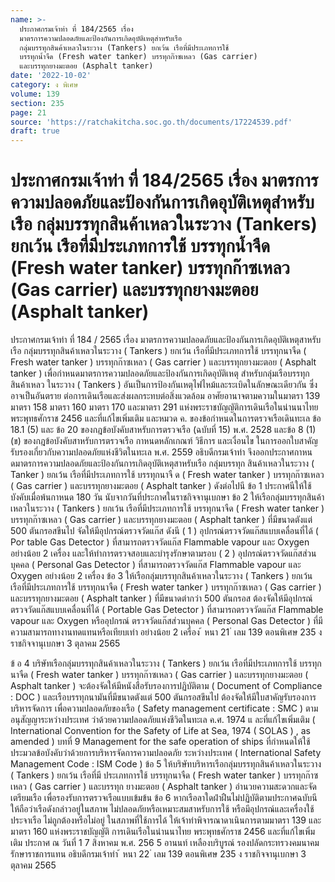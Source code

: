 ```yaml
---
name: >-
  ประกาศกรมเจ้าท่า ที่ 184/2565 เรื่อง
  มาตรการความปลอดภัยและป้องกันการเกิดอุบัติเหตุสำหรับเรือ
  กลุ่มบรรทุกสินค้าเหลวในระวาง (Tankers) ยกเว้น เรือที่มีประเภทการใช้
  บรรทุกน้ำจืด (Fresh water tanker) บรรทุกก๊าซเหลว (Gas carrier) 
  และบรรทุกยางมะตอย (Asphalt tanker)
date: '2022-10-02'
category: ง พิเศษ
volume: 139
section: 235
page: 21
source: 'https://ratchakitcha.soc.go.th/documents/17224539.pdf'
draft: true
---
```


# ประกาศกรมเจ้าท่า ที่ 184/2565 เรื่อง มาตรการความปลอดภัยและป้องกันการเกิดอุบัติเหตุสำหรับเรือ กลุ่มบรรทุกสินค้าเหลวในระวาง (Tankers) ยกเว้น เรือที่มีประเภทการใช้ บรรทุกน้ำจืด (Fresh water tanker) บรรทุกก๊าซเหลว (Gas carrier)  และบรรทุกยางมะตอย (Asphalt tanker)

ประกาศกรมเจ้าท่า ที่ 184 / 2565 เรื่อง มาตรการความปลอดภัยและป้องกันการเกิดอุบัติเหตุสาหรับเรือ กลุ่มบรรทุกสินค้าเหลวในระวาง ( Tankers ) ยกเว้น เรือที่มีประเภทการใช้ บรรทุกนาจืด ( Fresh water tanker ) บรรทุกก๊าซเหลว ( Gas carrier ) และบรรทุกยางมะตอย ( Asphalt tanker ) เพื่อกำหนดมาตรการความปลอดภัยและป้องกันการเกิดอุบัติเหตุ สำหรับกลุ่มเรือบรรทุกสินค้าเหลว ในระวาง ( Tankers ) อันเป็นการป้องกันเหตุไฟไหม้และระเบิดในลักษณะเดียวกัน ซึ่งอาจเป็นอันตราย ต่อการเดินเรือและส่งผลกระทบต่อสิ่งแวดล้อม อาศัยอานาจตามความในมาตรา 139 มาตรา 158 มาตรา 160 มาตรา 170 และมาตรา 291 แห่งพระราชบัญญัติการเดินเรือในน่านนาไทย พระพุทธศักราช 2456 และที่แก้ไขเพิ่มเติม และหมวด ค. ของข้อกำหนดในการตรวจเรือเดินทะเล ข้อ 18.1 (5) และ ข้อ 20 ของกฎข้อบังคับสาหรับการตรวจเรือ (ฉบับที่ 15) พ.ศ. 2528 และข้อ 8 (1) (ข) ของกฎข้อบังคับสาหรับการตรวจเรือ กาหนดหลักเกณฑ์ วิธีการ และเงื่อนไข ในการออกใบสาคัญรับรองเกี่ยวกับความปลอดภัยแห่งชีวิตในทะเล พ.ศ. 2559 อธิบดีกรมเจ้าท่า จึงออกประกาศกาหนดมาตรการความปลอดภัยและป้องกันการเกิดอุบัติเหตุสาหรับเรือ กลุ่มบรรทุก สินค้าเหลวในระวาง ( Tanker ) ยกเว้น เรือที่มีประเภทการใช้ บรรทุกนาจื ด ( Fresh water tanker ) บรรทุกก๊าซเหลว ( Gas carrier ) และบรรทุกยางมะตอย ( Asphalt tanker ) ดังต่อไปนี ข้อ 1 ประกาศนีให้ใช้บังคับเมื่อพ้นกาหนด 180 วัน นับจากวันที่ประกาศในราชกิจจานุเบกษา ข้อ 2 ให้เรือกลุ่มบรรทุกสินค้าเหลวในระวาง ( Tankers ) ยกเว้น เรือที่มีประเภทการใช้ บรรทุกนาจืด ( Fresh water tanker ) บรรทุกก๊าซเหลว ( Gas carrier ) และบรรทุกยางมะตอย ( Asphalt tanker ) ที่มีขนาดตังแต่ 500 ตันกรอสขึนไป จัดให้มีอุปกรณ์ตรวจวัดแก๊ส ดังนี ( 1 ) อุปกรณ์ตรวจวัดแก๊สแบบเคลื่อนที่ได้ ( Por table Gas Detector ) ที่สามารถตรวจวัดแก๊ส Flammable vapour และ Oxygen อย่างน้อย 2 เครื่อง และให้ทำการตรวจสอบและบำรุงรักษาตามรอบ ( 2 ) อุปกรณ์ตรวจวัดแก๊สส่วนบุคคล ( Personal Gas Detector ) ที่สามารถตรวจวัดแก๊ส Flammable vapour และ Oxygen อย่างน้อย 2 เครื่อง ข้อ 3 ให้เรือกลุ่มบรรทุกสินค้าเหลวในระวาง ( Tankers ) ยกเว้น เรือที่มีประเภทการใช้ บรรทุกนาจืด ( Fresh water tanker ) บรรทุกก๊าซเหลว ( Gas carrier ) และบรรทุกยางมะตอย ( Asphalt tanker ) ที่มีขนาดต่ากว่า 500 ตันกรอส ต้องจัดให้มีอุปกรณ์ตรวจวัดแก๊สแบบเคลื่อนที่ได้ ( Portable Gas Detector ) ที่สามารถตรวจวัดแก๊ส Flammable vapour และ Oxygen หรืออุปกรณ์ ตรวจวัดแก๊สส่วนบุคคล ( Personal Gas Detector ) ที่มีความสามารถทางานทดแทนหรือเทียบเท่า อย่างน้อย 2 เครื่อง ้ หนา 21 ่ เลม 139 ตอนพิเศษ 235 ง ราชกิจจานุเบกษา 3 ตุลาคม 2565

ข้ อ 4 บริษัทเรือกลุ่มบรรทุกสินค้าเหลวในระวาง ( Tankers ) ยกเว้น เรือที่มีประเภทการใช้ บรรทุกนาจืด ( Fresh water tanker ) บรรทุกก๊าซเหลว ( Gas carrier ) และบรรทุกยางมะตอย ( Asphalt tanker ) จะต้องจัดให้มีหนังสือรับรองการปฏิบัติตาม ( Document of Compliance : DOC ) และเรือบรรทุกนามันที่มีขนาดตังแต่ 500 ตันกรอสขึนไป ต้องจัดให้มีใบสาคัญรับรองการบริหารจัดการ เพื่อความปลอดภัยของเรือ ( Safety management certificate : SMC ) ตามอนุสัญญาระหว่างประเทศ ว่าด้วยความปลอดภัยแห่งชีวิตในทะเล ค.ศ. 1974 แ ละที่แก้ไขเพิ่มเติม ( International Convention for the Safety of Life at Sea, 1974 ( SOLAS ) , as amended ) บทที่ 9 Management for the safe operation of ships ที่กำหนดให้ใช้ประมวลข้อบังคับว่าด้วยการบริหารจัดการความปลอดภัย ระหว่างประเทศ ( International Safety Management Code : ISM Code ) ข้อ 5 ให้บริษัทบริหารเรือกลุ่มบรรทุกสินค้าเหลวในระวาง ( Tankers ) ยกเว้น เรือที่มี ประเภทการใช้ บรรทุกนาจืด ( Fresh water tanker ) บรรทุกก๊าซเหลว ( Gas carrier ) และบรรทุก ยางมะตอย ( Asphalt tanker ) อำนวยความสะดวกและจัดเตรียมเรือ เพื่อรองรับการตรวจเรือแบบเข้มข้น ข้อ 6 หากเรือลาใดฝ่าฝืนไม่ปฏิบัติตามประกาศฉบับนี ให้ถือว่าเรือดังกล่าวอยู่ในสภาพ ไม่ปลอดภัยหรือเหมาะสมสาหรับการใช้ หรือมีอุปกรณ์และเครื่องใช้ประจาเรือ ไม่ถูกต้องหรือไม่อยู่ ในสภาพที่ใช้การได้ ให้เจ้าท่าพิจารณาดาเนินการตามมาตรา 139 และมาตรา 160 แห่งพระราชบัญญัติ การเดินเรือในน่านนาไทย พระพุทธศักราช 2456 และที่แก้ไขเพิ่มเติม ประกาศ ณ วันที่ 1 7 สิงหาคม พ.ศ. 256 5 อานนท์ เหลืองบริบูรณ์ รองปลัดกระทรวงคมนาคม รักษาราชการแทน อธิบดีกรมเจ้าท่า ้ หนา 22 ่ เลม 139 ตอนพิเศษ 235 ง ราชกิจจานุเบกษา 3 ตุลาคม 2565
